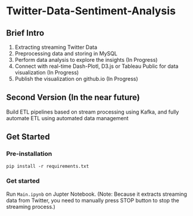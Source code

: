 # Twitter-Data-Sentiment-Analysis

## Brief Intro
1. Extracting streaming Twitter Data
2. Preprocessing data and storing in MySQL
3. Perform data analysis to explore the insights (In Progress)
4. Connect with real-time Dash-Plotl, D3.js or Tableau Public for data visualization (In Progress)
5. Publish the visualization on github.io (In Progress)

## Second Version (In the near future)
Build ETL pipelines based on stream processing using Kafka, and fully automate ETL using automated data management


## Get Started

### Pre-installation
```
pip install -r requirements.txt
```
### Get started
Run ```Main.ipynb``` on Jupter Notebook. (Note: Because it extracts streaming data from Twitter, you need to manually press STOP button to stop the streaming process.)
